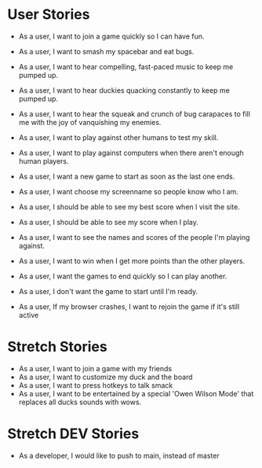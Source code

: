 # User Stories

- As a user, I want to join a game quickly so I can have fun. <!-- Simple homepage, quick loading screen -->
- As a user, I want to smash my spacebar and eat bugs.<!-- Event listener -->
- As a user, I want to hear compelling, fast-paced music to keep me pumped up.
- As a user, I want to hear duckies quacking constantly to keep me pumped up.
- As a user, I want to  hear the squeak and crunch of bug carapaces to fill me with the joy of vanquishing my enemies.

- As a user, I want to play against other humans to test my skill.<!-- Multiplayer via sockets -->
- As a user, I want to play against computers when there aren't enough human players.<!-- Bots -->
- As a user, I want a new game to start as soon as the last one ends. <!-- Auto restart -->
- As a user, I want choose my screenname so people know who I am.<!-- Playername form on homescreen -->
- As a user, I should be able to see my best score when I visit the site.<!-- Hiscore on homescreen -->
- As a user, I should be able to see my score when I play.<!-- Player display -->
- As a user, I want to see the names and scores of the people I'm playing against.<!-- Player display -->
- As a user, I want to win when I get more points than the other players.<!-- Game scoring -->
- As a user, I want the games to end quickly so I can play another. <!-- Game timer -->
- As a user, I don't want the game to start until I'm ready. <!-- Player Ready buttons --> 
- As a user, If my browser crashes, I want to rejoin the game if it's still active

# Stretch Stories

- As a user, I want to join a game with my friends <!-- Friends lists, custom games -->
- As a user, I want to customize my duck and the board <!-- microtransactions -->
- As a user, I want to press hotkeys to talk smack
- As a user, I want to be entertained by a special 'Owen Wilson Mode' that replaces all ducks sounds with wows.


# Stretch DEV Stories

- As a developer, I would like to push to main, instead of master
